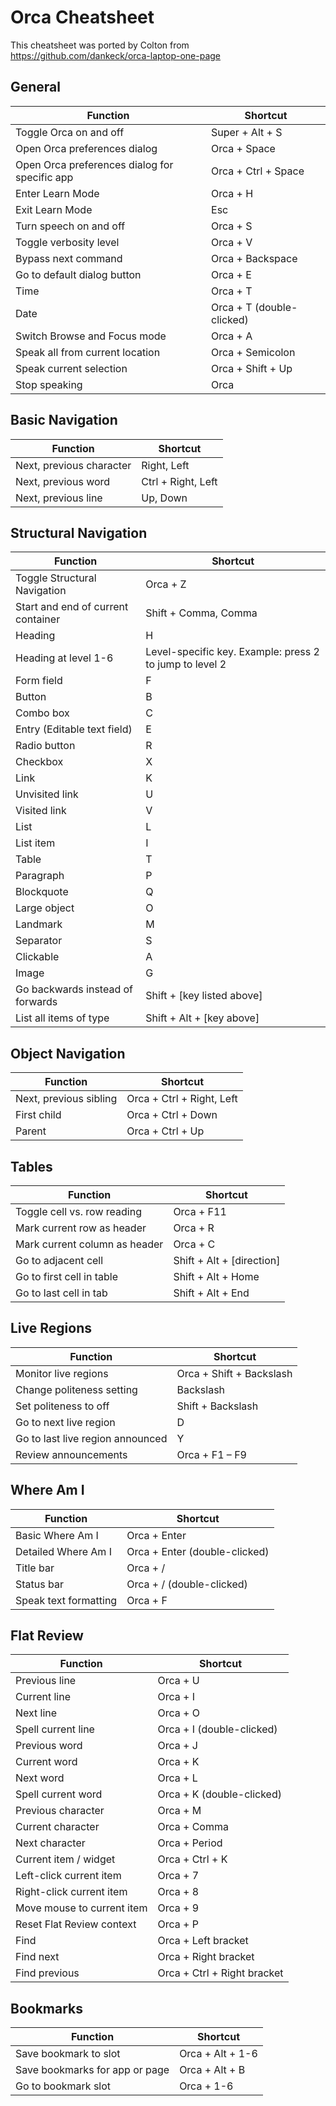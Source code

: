 # Orca Cheatsheet

This cheatsheet was ported by Colton from https://github.com/dankeck/orca-laptop-one-page 

## General
| Function                                      | Shortcut                  |
| --------------------------------------------- | ------------------------- |
| Toggle Orca on and off                        | Super + Alt + S           |
| Open Orca preferences dialog                  | Orca + Space              |
| Open Orca preferences dialog for specific app | Orca + Ctrl + Space       |
| Enter Learn Mode                              | Orca + H                  |
| Exit Learn Mode                               | Esc                       |
| Turn speech on and off                        | Orca + S                  |
| Toggle verbosity level                        | Orca + V                  |
| Bypass next command                           | Orca + Backspace          |
| Go to default dialog button                   | Orca + E                  |
| Time                                          | Orca + T                  |
| Date                                          | Orca + T (double-clicked) |
| Switch Browse and Focus mode                  | Orca + A                  |
| Speak all from current location               | Orca + Semicolon          |
| Speak current selection                       | Orca + Shift + Up         |
| Stop speaking                                 | Orca                      |

## Basic Navigation
| Function                 | Shortcut           |
| ------------------------ | ------------------ |
| Next, previous character | Right, Left        |
| Next, previous word      | Ctrl + Right, Left |
| Next, previous line      | Up, Down           |

## Structural Navigation
| Function                           | Shortcut                                                |
| ---------------------------------- | ------------------------------------------------------- |
| Toggle Structural Navigation       | Orca + Z                                                |
| Start and end of current container | Shift + Comma, Comma                                    |
| Heading                            | H                                                       |
| Heading at level 1-6               | Level-specific key. Example: press 2 to jump to level 2 |
| Form field                         | F                                                       |
| Button                             | B                                                       |
| Combo box                          | C                                                       |
| Entry   (Editable text field)      | E                                                       |
| Radio button                       | R                                                       |
| Checkbox                           | X                                                       |
| Link                               | K                                                       |
| Unvisited link                     | U                                                       |
| Visited link                       | V                                                       |
| List                               | L                                                       |
| List item                          | I                                                       |
| Table                              | T                                                       |
| Paragraph                          | P                                                       |
| Blockquote                         | Q                                                       |
| Large object                       | O                                                       |
| Landmark                           | M                                                       |
| Separator                          | S                                                       |
| Clickable                          | A                                                       |
| Image                              | G                                                       |
| Go backwards instead of forwards   | Shift + [key listed above]                              |
| List all items of type             | Shift + Alt + [key above]                               |

## Object Navigation
| Function               | Shortcut                  |
| ---------------------- | ------------------------- |
| Next, previous sibling | Orca + Ctrl + Right, Left |
| First child            | Orca + Ctrl + Down        |
| Parent                 | Orca + Ctrl + Up          |

## Tables
| Function                      | Shortcut                  |
| ----------------------------- | ------------------------- |
| Toggle cell vs. row reading   | Orca + F11                |
| Mark current row as header    | Orca + R                  |
| Mark current column as header | Orca + C                  |
| Go to adjacent cell           | Shift + Alt + [direction] |
| Go to first cell in table     | Shift + Alt + Home        |
| Go to last cell in tab        | Shift + Alt + End         |

## Live Regions
| Function                         | Shortcut                 |
| -------------------------------- | ------------------------ |
| Monitor live regions             | Orca + Shift + Backslash |
| Change politeness setting        | Backslash                |
| Set politeness to off            | Shift + Backslash        |
| Go to next live region           | D                        |
| Go to last live region announced | Y                        |
| Review announcements             | Orca + F1 – F9           |

## Where Am I
| Function              | Shortcut                      |
| --------------------- | ----------------------------- |
| Basic Where Am I      | Orca + Enter                  |
| Detailed Where Am I   | Orca + Enter (double-clicked) |
| Title bar             | Orca + /                      |
| Status bar            | Orca + / (double-clicked)     |
| Speak text formatting | Orca + F                      |

## Flat Review
| Function                   | Shortcut                    |
| -------------------------- | --------------------------- |
| Previous line              | Orca + U                    |
| Current line               | Orca + I                    |
| Next line                  | Orca + O                    |
| Spell current line         | Orca + I (double-clicked)   |
| Previous word              | Orca + J                    |
| Current word               | Orca + K                    |
| Next word                  | Orca + L                    |
| Spell current word         | Orca + K (double-clicked)   |
| Previous character         | Orca + M                    |
| Current character          | Orca + Comma                |
| Next character             | Orca + Period               |
| Current item / widget      | Orca + Ctrl + K             |
| Left-click current item    | Orca + 7                    |
| Right-click current item   | Orca + 8                    |
| Move mouse to current item | Orca + 9                    |
| Reset Flat Review context  | Orca + P                    |
| Find                       | Orca + Left bracket         |
| Find next                  | Orca + Right bracket        |
| Find previous              | Orca + Ctrl + Right bracket |

## Bookmarks
| Function                       | Shortcut         |
| ------------------------------ | ---------------- |
| Save bookmark to slot          | Orca + Alt + 1-6 |
| Save bookmarks for app or page | Orca + Alt + B   |
| Go to bookmark slot            | Orca + 1-6       |

